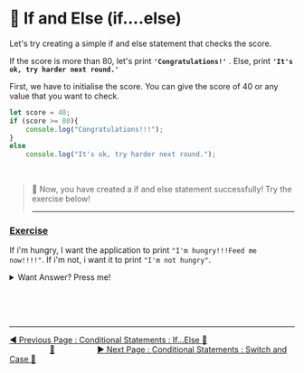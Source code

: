 # :key: If and Else \(if....else\)

Let's try creating a simple if and else statement that checks the score.

If the score is more than 80, let's print **`'Congratulations!'`** . Else, print **`'It's ok, try harder next round.'`**

First, we have to initialise the score. You can give the score of 40 or any value that you want to check.

```javascript
let score = 40;
if (score >= 80){
    console.log("Congratulations!!!");
}
else
    console.log("It's ok, try harder next round.");
```
<br>

> :tada:    Now, you have created a if and else statement successfully! Try the exercise below!
<br><hr>


### <ins>Exercise</ins>

If i'm hungry, I want the application to print `"I'm hungry!!!Feed me now!!!!"`. If i'm not, i want it to print `"I'm not hungry"`.

<details>
<summary>Want Answer? Press me!</summary>
<br>

```javascript
let hungry = false;
if (hungry === true){
    console.log("I'm hungry!!!Feed me now!!!!");
}
else
    console.log("I'm not hungry");
```
</details>

<br><br><br>
<hr>

[:arrow_backward: Previous Page : Conditional Statements : If...Else :key: ](if-and-else-if....else.md)  &nbsp;&nbsp;&nbsp;&nbsp;&nbsp;&nbsp;&nbsp;&nbsp;&nbsp;&nbsp;&nbsp;&nbsp;&nbsp;&nbsp;&nbsp;&nbsp;&nbsp;&nbsp;[:house_with_garden:](../../README.md)&nbsp;&nbsp;&nbsp;&nbsp;&nbsp;&nbsp;&nbsp;&nbsp;&nbsp;&nbsp;&nbsp;&nbsp;&nbsp;&nbsp;&nbsp;&nbsp;&nbsp;&nbsp;    [:arrow_forward: Next Page : Conditional Statements : Switch and Case :key: ](if-and-else-if....else.md)
